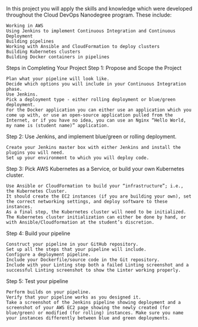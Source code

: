 In this project you will apply the skills and knowledge which were developed throughout the Cloud DevOps Nanodegree program. These include:

    Working in AWS
    Using Jenkins to implement Continuous Integration and Continuous Deployment
    Building pipelines
    Working with Ansible and CloudFormation to deploy clusters
    Building Kubernetes clusters
    Building Docker containers in pipelines
Steps in Completing Your Project
Step 1: Propose and Scope the Project

    Plan what your pipeline will look like.
    Decide which options you will include in your Continuous Integration phase.
    Use Jenkins.
    Pick a deployment type - either rolling deployment or blue/green deployment.
    For the Docker application you can either use an application which you come up with, or use an open-source application pulled from the Internet, or if you have no idea, you can use an Nginx “Hello World, my name is (student name)” application.

Step 2: Use Jenkins, and implement blue/green or rolling deployment.

    Create your Jenkins master box with either Jenkins and install the plugins you will need.
    Set up your environment to which you will deploy code.

Step 3: Pick AWS Kubernetes as a Service, or build your own Kubernetes cluster.

    Use Ansible or CloudFormation to build your “infrastructure”; i.e., the Kubernetes Cluster.
    It should create the EC2 instances (if you are building your own), set the correct networking settings, and deploy software to these instances.
    As a final step, the Kubernetes cluster will need to be initialized. The Kubernetes cluster initialization can either be done by hand, or with Ansible/Cloudformation at the student’s discretion.

Step 4: Build your pipeline

    Construct your pipeline in your GitHub repository.
    Set up all the steps that your pipeline will include.
    Configure a deployment pipeline.
    Include your Dockerfile/source code in the Git repository.
    Include with your Linting step both a failed Linting screenshot and a successful Linting screenshot to show the Linter working properly.

Step 5: Test your pipeline

    Perform builds on your pipeline.
    Verify that your pipeline works as you designed it.
    Take a screenshot of the Jenkins pipeline showing deployment and a screenshot of your AWS EC2 page showing the newly created (for blue/green) or modified (for rolling) instances. Make sure you name your instances differently between blue and green deployments.


